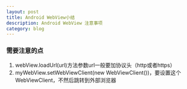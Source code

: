 ```yaml
---
layout: post
title: Android WebView小结
description: Android WebView 注意事项
category: blog
---
```

      
     
### 需要注意的点
1. webView.loadUrl(url)方法参数url一般要加协议头（http或者https）
2. myWebView.setWebViewClient(new WebViewClient())，要设置这个WebViewClient，不然后跳转到外部浏览器